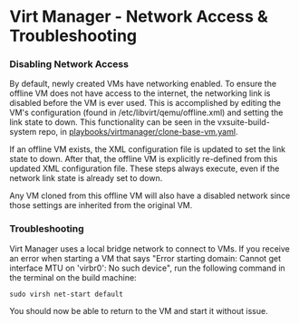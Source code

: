 # Virt Manager - Network Access & Troubleshooting

### Disabling Network Access <a href="#disabling-network-access" id="disabling-network-access"></a>

By default, newly created VMs have networking enabled. To ensure the offline VM does not have access to the internet, the networking link is disabled before the VM is ever used. This is accomplished by editing the VM's configuration (found in /etc/libvirt/qemu/offline.xml) and setting the link state to down. This functionality can be seen in the vxsuite-build-system repo, in [playbooks/virtmanager/clone-base-vm.yaml](https://github.com/votingworks/vxsuite-build-system/blob/v4.0.2/playbooks/virtmanager/clone-base-vm.yaml).

If an offline VM exists, the XML configuration file is updated to set the link state to down. After that, the offline VM is explicitly re-defined from this updated XML configuration file. These steps always execute, even if the network link state is already set to down.

Any VM cloned from this offline VM will also have a disabled network since those settings are inherited from the original VM.

### Troubleshooting <a href="#troubleshooting" id="troubleshooting"></a>

Virt Manager uses a local bridge network to connect to VMs. If you receive an error when starting a VM that says "Error starting domain: Cannot get interface MTU on 'virbr0': No such device", run the following command in the terminal on the build machine:

```
sudo virsh net-start default
```

You should now be able to return to the VM and start it without issue.
